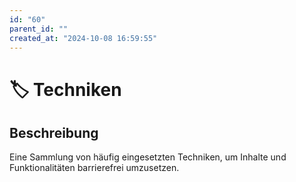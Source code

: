 ```yaml
---
id: "60"
parent_id: ""
created_at: "2024-10-08 16:59:55"
---
```


# 🏷️ Techniken

## Beschreibung

Eine Sammlung von häufig eingesetzten Techniken, um Inhalte und Funktionalitäten barrierefrei umzusetzen.